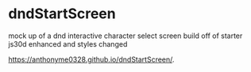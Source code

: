 # dndStartScreen
mock up of a dnd interactive character select screen
build off of starter js30d enhanced and styles changed

https://anthonyme0328.github.io/dndStartScreen/.
